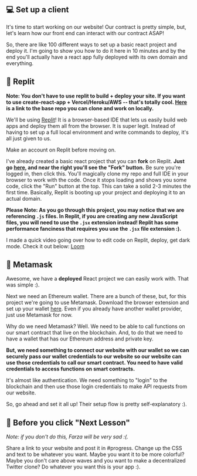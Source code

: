 💻 Set up a client
------------------

It's time to start working on our website! Our contract is pretty simple, but, let's learn how our front end can interact with our contract ASAP!

So, there are like 100 different ways to set up a basic react project and deploy it. I'm going to show you how to do it here in 10 minutes and by the end you'll actually have a react app fully deployed with its own domain and everything.

🤯 Replit
---------

**Note: You don't have to use replit to build + deploy your site. If you want to use create-react-app + Vercel/Heroku/AWS -- that's totally cool. [Here](https://github.com/buildspace/waveportal-starter-project) is a link to the base repo you can clone and work on locally.**

We'll be using [Replit](https://replit.com/~)! It is a browser-based IDE that lets us easily build web apps and deploy them all from the browser. It is super legit. Instead of having to set up a full local environment and write commands to deploy, it's all just given to us.

Make an account on Replit before moving on.

I've already created a basic react project that you can **fork** on Replit. **Just go [here](https://replit.com/@adilanchian/waveportal-starter-project?v=1), and near the right you'll see the "Fork" button.** Be sure you're logged in, then click this. You'll magically clone my repo and full IDE in your browser to work with the code. Once it stops loading and shows you some code, click the "Run" button at the top. This can take a solid 2-3 minutes the first time. Basically, Replit is booting up your project and deploying it to an actual domain.

**Please Note: As you go through this project, you may notice that we are referencing `.js` files. In Replit, if you are creating any new JavaScript files, you will need to use the `.jsx` extension instead! Replit has some performance fanciness that requires you use the `.jsx` file extension :).**

I made a quick video going over how to edit code on Replit, deploy, get dark mode. Check it out below: 
[Loom](https://www.loom.com/share/babd8d81b83b4af2a196d6ea656e379a)

🦊 Metamask
-----------

Awesome, we have a **deployed** React project we can easily work with. That was simple :).

Next we need an Ethereum wallet. There are a bunch of these, but, for this project we're going to use Metamask. Download the browser extension and set up your wallet [here](https://metamask.io/download.html). Even if you already have another wallet provider, just use Metamask for now.

Why do we need Metamask? Well. We need to be able to call functions on our smart contract that live on the blockchain. And, to do that we need to have a wallet that has our Ethereum address and private key.

**But, we need something to connect our website with our wallet so we can securely pass our wallet credentials to our website so our website can use those credentials to call our smart contract. You need to have valid credentials to access functions on smart contracts.**

It's almost like authentication. We need something to "login" to the blockchain and then use those login credentials to make API requests from our website.

So, go ahead and set it all up! Their setup flow is pretty self-explanatory :).

🚨 Before you click "Next Lesson"
-------------------------------------------

*Note: if you don't do this, Farza will be very sad :(.*

Share a link to your website and post it in #progress. Change up the CSS and text to be whatever you want. Maybe you want it to be more colorful? Maybe you don't care above waves and you want to make a decentralized Twitter clone? Do whatever you want this is your app :).
